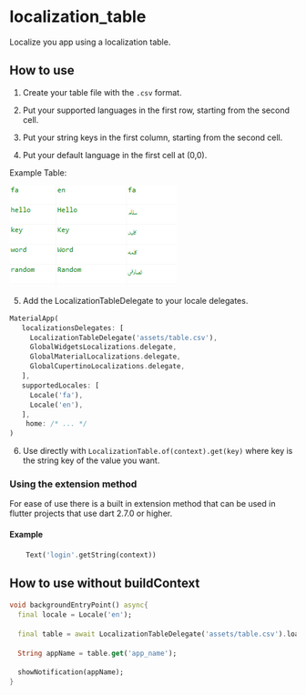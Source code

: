 # localization_table

Localize you app using a localization table.

## How to use

1. Create your table file with the `.csv` format.

2. Put your supported languages in the first row, starting from the second cell.

3. Put your string keys in the first column, starting from the second cell.

4. Put your default language in the first cell at (0,0).

Example Table:

![](table.PNG)

5. Add the LocalizationTableDelegate to your locale delegates.

```dart
MaterialApp(
   localizationsDelegates: [
     LocalizationTableDelegate('assets/table.csv'),
     GlobalWidgetsLocalizations.delegate,
     GlobalMaterialLocalizations.delegate,
     GlobalCupertinoLocalizations.delegate,
   ],
   supportedLocales: [
     Locale('fa'),
     Locale('en'),
   ],
    home: /* ... */
)
```

6. Use directly with `LocalizationTable.of(context).get(key)` where key is the string key of the value you want.  


### Using the extension method

For ease of use there is a built in extension method that can be used in flutter projects that use dart 2.7.0 or higher.

#### Example
```dart
    Text('login'.getString(context))
``` 

## How to use without buildContext

```dart
void backgroundEntryPoint() async{
  final locale = Locale('en'); 
  
  final table = await LocalizationTableDelegate('assets/table.csv').load(locale);
  
  String appName = table.get('app_name');
  
  showNotification(appName);
}
```
